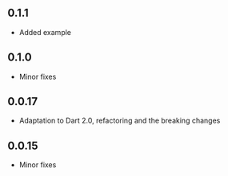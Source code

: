 ## 0.1.1

- Added example

## 0.1.0

- Minor fixes

## 0.0.17

- Adaptation to Dart 2.0, refactoring and the breaking changes

## 0.0.15

- Minor fixes
